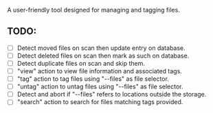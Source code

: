 A user-friendly tool designed for managing and tagging files.

## TODO:

- [ ] Detect moved files on scan then update entry on database.
- [ ] Detect deleted files on scan then mark as such on database.
- [ ] Detect duplicate files on scan and skip them.
- [ ] "view" action to view file information and associated tags.
- [ ] "tag" action to tag files using "--files" as file selector.
- [ ] "untag" action to untag files using "--files" as file selector.
- [ ] Detect and abort if "--files" refers to locations outside the storage.
- [ ] "search" action to search for files matching tags provided.
